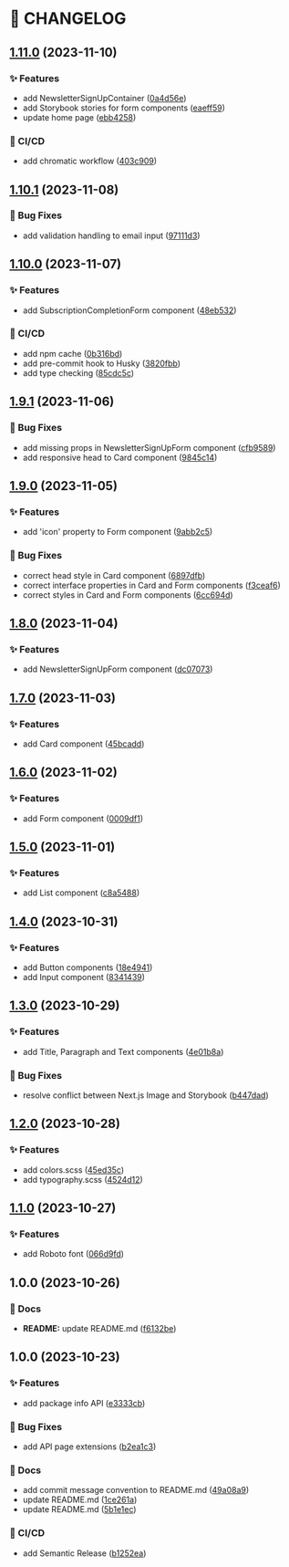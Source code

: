 # 🚦 CHANGELOG

## [1.11.0](https://github.com/HanSeongLee/newsletter-sign-up-form-with-success-message/compare/v1.10.1...v1.11.0) (2023-11-10)


### ✨ Features

* add NewsletterSignUpContainer ([0a4d56e](https://github.com/HanSeongLee/newsletter-sign-up-form-with-success-message/commit/0a4d56eb5e0018e1522eef62fbe23e89e056b1ef))
* add Storybook stories for form components ([eaeff59](https://github.com/HanSeongLee/newsletter-sign-up-form-with-success-message/commit/eaeff59d6a1178b7f5677951b908be840dfee672))
* update home page ([ebb4258](https://github.com/HanSeongLee/newsletter-sign-up-form-with-success-message/commit/ebb4258f9e968f6903d8aaa05334bb3f8fb4de18))


### 💫 CI/CD

* add chromatic workflow ([403c909](https://github.com/HanSeongLee/newsletter-sign-up-form-with-success-message/commit/403c909825ffc6acfbadfe4c10b157be56837389))

## [1.10.1](https://github.com/HanSeongLee/newsletter-sign-up-form-with-success-message/compare/v1.10.0...v1.10.1) (2023-11-08)


### 🐛 Bug Fixes

* add validation handling to email input ([97111d3](https://github.com/HanSeongLee/newsletter-sign-up-form-with-success-message/commit/97111d3acb7e3a1fa4bde79123d7c0e0baa240fe))

## [1.10.0](https://github.com/HanSeongLee/newsletter-sign-up-form-with-success-message/compare/v1.9.1...v1.10.0) (2023-11-07)


### ✨ Features

* add SubscriptionCompletionForm component ([48eb532](https://github.com/HanSeongLee/newsletter-sign-up-form-with-success-message/commit/48eb532a8a9c5d451dfe26fb681c1e1a86f16280))


### 💫 CI/CD

* add npm cache ([0b316bd](https://github.com/HanSeongLee/newsletter-sign-up-form-with-success-message/commit/0b316bd90af1311d893da49edc0d41b43d23ad90))
* add pre-commit hook to Husky ([3820fbb](https://github.com/HanSeongLee/newsletter-sign-up-form-with-success-message/commit/3820fbb2e98b50fe69e095299847025908774f0f))
* add type checking ([85cdc5c](https://github.com/HanSeongLee/newsletter-sign-up-form-with-success-message/commit/85cdc5c537dab14cf45dd171f7ec4392fbb0ed1f))

## [1.9.1](https://github.com/HanSeongLee/newsletter-sign-up-form-with-success-message/compare/v1.9.0...v1.9.1) (2023-11-06)


### 🐛 Bug Fixes

* add missing props in NewsletterSignUpForm component ([cfb9589](https://github.com/HanSeongLee/newsletter-sign-up-form-with-success-message/commit/cfb9589c1da05e36184d2dce73b60503b344b568))
* add responsive head to Card component ([9845c14](https://github.com/HanSeongLee/newsletter-sign-up-form-with-success-message/commit/9845c14a24898bf53ca5b41632ac7ccb68b51bb4))

## [1.9.0](https://github.com/HanSeongLee/newsletter-sign-up-form-with-success-message/compare/v1.8.0...v1.9.0) (2023-11-05)


### ✨ Features

* add 'icon' property to Form component ([9abb2c5](https://github.com/HanSeongLee/newsletter-sign-up-form-with-success-message/commit/9abb2c58898c757435dadd51b6c22221ae3db2e9))


### 🐛 Bug Fixes

* correct head style in Card component ([6897dfb](https://github.com/HanSeongLee/newsletter-sign-up-form-with-success-message/commit/6897dfb13feb319de1a295c7162f079d5d1a2717))
* correct interface properties in Card and Form components ([f3ceaf6](https://github.com/HanSeongLee/newsletter-sign-up-form-with-success-message/commit/f3ceaf66a0477f562b3a57200c05e49e0b36bc27))
* correct styles in Card and Form components ([6cc694d](https://github.com/HanSeongLee/newsletter-sign-up-form-with-success-message/commit/6cc694d757f3d4ff09ab09e5aab4cb1a077bc78a))

## [1.8.0](https://github.com/HanSeongLee/newsletter-sign-up-form-with-success-message/compare/v1.7.0...v1.8.0) (2023-11-04)


### ✨ Features

* add NewsletterSignUpForm component ([dc07073](https://github.com/HanSeongLee/newsletter-sign-up-form-with-success-message/commit/dc070732cb1b4ad85b72d94c59eb152a0e09ec45))

## [1.7.0](https://github.com/HanSeongLee/newsletter-sign-up-form-with-success-message/compare/v1.6.0...v1.7.0) (2023-11-03)


### ✨ Features

* add Card component ([45bcadd](https://github.com/HanSeongLee/newsletter-sign-up-form-with-success-message/commit/45bcadd7ac7215a38b9c82bca24ed6fef88000b8))

## [1.6.0](https://github.com/HanSeongLee/newsletter-sign-up-form-with-success-message/compare/v1.5.0...v1.6.0) (2023-11-02)


### ✨ Features

* add Form component ([0009df1](https://github.com/HanSeongLee/newsletter-sign-up-form-with-success-message/commit/0009df18d5f98bcdd54369f6b5289277066c67eb))

## [1.5.0](https://github.com/HanSeongLee/newsletter-sign-up-form-with-success-message/compare/v1.4.0...v1.5.0) (2023-11-01)


### ✨ Features

* add List component ([c8a5488](https://github.com/HanSeongLee/newsletter-sign-up-form-with-success-message/commit/c8a5488f6aacdb2f66c9b89ef7736cdc03fa6a0a))

## [1.4.0](https://github.com/HanSeongLee/newsletter-sign-up-form-with-success-message/compare/v1.3.0...v1.4.0) (2023-10-31)


### ✨ Features

* add Button components ([18e4941](https://github.com/HanSeongLee/newsletter-sign-up-form-with-success-message/commit/18e4941664718704e2752f2f4059d23844fd3343))
* add Input component ([8341439](https://github.com/HanSeongLee/newsletter-sign-up-form-with-success-message/commit/83414399814abe305ff429a776e67c8492c61421))

## [1.3.0](https://github.com/HanSeongLee/newsletter-sign-up-form-with-success-message/compare/v1.2.0...v1.3.0) (2023-10-29)


### ✨ Features

* add Title, Paragraph and Text components ([4e01b8a](https://github.com/HanSeongLee/newsletter-sign-up-form-with-success-message/commit/4e01b8a273a7f2a4f740c195e6a5d548a72ded20))


### 🐛 Bug Fixes

* resolve conflict between Next.js Image and Storybook ([b447dad](https://github.com/HanSeongLee/newsletter-sign-up-form-with-success-message/commit/b447daddc4c77884056d01f444705ad581bca645))

## [1.2.0](https://github.com/HanSeongLee/newsletter-sign-up-form-with-success-message/compare/v1.1.0...v1.2.0) (2023-10-28)


### ✨ Features

* add colors.scss ([45ed35c](https://github.com/HanSeongLee/newsletter-sign-up-form-with-success-message/commit/45ed35c72bb9b9b58fbcf55b4646d78d9f550001))
* add typography.scss ([4524d12](https://github.com/HanSeongLee/newsletter-sign-up-form-with-success-message/commit/4524d12fa9ae898100a8f9d912b917a25445df4e))

## [1.1.0](https://github.com/HanSeongLee/newsletter-sign-up-form-with-success-message/compare/v1.0.0...v1.1.0) (2023-10-27)


### ✨ Features

* add Roboto font ([066d9fd](https://github.com/HanSeongLee/newsletter-sign-up-form-with-success-message/commit/066d9fda67db22cd41c2e0631359cd55b272b37e))

## 1.0.0 (2023-10-26)


### 📝 Docs

* **README:** update README.md ([f6132be](https://github.com/HanSeongLee/newsletter-sign-up-form-with-success-message/commit/f6132bea3d1e81f942534153d32c63c2b98a751d))

## 1.0.0 (2023-10-23)


### ✨ Features

* add package info API ([e3333cb](https://github.com/HanSeongLee/frontend-mentor-nextjs-ts-template/commit/e3333cb09e78062105cc1c0a78be551aef3c5cc9))


### 🐛 Bug Fixes

* add API page extensions ([b2ea1c3](https://github.com/HanSeongLee/frontend-mentor-nextjs-ts-template/commit/b2ea1c30324ed831a5bf0255de753734a2385e50))


### 📝 Docs

* add commit message convention to README.md ([49a08a9](https://github.com/HanSeongLee/frontend-mentor-nextjs-ts-template/commit/49a08a98e994284d870e1ab0dcd489ba8344e13f))
* update README.md ([1ce261a](https://github.com/HanSeongLee/frontend-mentor-nextjs-ts-template/commit/1ce261a83960f133c42c11d021f317c05811be66))
* update README.md ([5b1e1ec](https://github.com/HanSeongLee/frontend-mentor-nextjs-ts-template/commit/5b1e1ecce38b65cba53eca60776c7a4495fd3988))


### 💫 CI/CD

* add Semantic Release ([b1252ea](https://github.com/HanSeongLee/frontend-mentor-nextjs-ts-template/commit/b1252eab37034594d9d94a4a4953d89d70244f4e))
